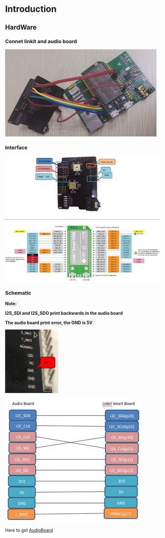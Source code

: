 # Introduction
## HardWare

### Connet linkit and audio board

![](https://github.com/RAKWireless/LinkitSmart-Alexa-Quick-Start/blob/master/img/linkit-alexa/linkit-audio-connect.png)

### Interface

![](https://github.com/RAKWireless/LinkitSmart-Alexa-Quick-Start/blob/master/img/linkit-alexa/interface.png)

### Schematic

**Note:**

   **I2S_SDI and I2S_SDO print backwards in the audio board**
   
   **The audio board print error, the GND is 5V**

![](https://github.com/RAKWireless/LinkitSmart-Alexa-Quick-Start/blob/master/img/linkit-alexa/print-err.jpg)

![](https://github.com/RAKWireless/LinkitSmart-Alexa-Quick-Start/blob/master/img/linkit-alexa/connect-pin.png)


Here to get [AudioBoard](https://www.aliexpress.com/store/product/WisCore-Open-Source-Hardware-Module-built-in-Amazon-Alexa-Voice-Service-function-Compatible-with-Raspberry-Pi/2805180_32811396241.html?spm=2114.12010608.0.0.3tOvIP)<br>

